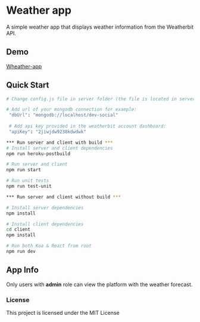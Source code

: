 # Weather app
A simple weather app that displays weather information from the Weatherbit API.

## Demo
[Wheather-app](https://weather-platform.herokuapp.com/)

## Quick Start

```bash
# Change config.js file in server folder (the file is located in server/config.js)

# Add url of your mongodb connection for example:
 "dbUrl": "mongodb://localhost/dev-social"
 
 # Add api key provided in the weatherbit account dashboard:
 "apiKey": "2jiwjdw9238kdwdwk"
```

```bash
*** Run server and client with build ***
# Install server and client dependencies
npm run heroku-postbuild

# Run server and client
npm run start

# Run unit tests
npm run test-unit

*** Run server and client without build ***

# Install server dependencies
npm install

# Install client dependencies
cd client
npm install

# Run both Koa & React from root
npm run dev
```

## App Info
Only users with **admin** role can view the platform with the weather forecast.

### License
This project is licensed under the MIT License
